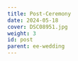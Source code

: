 ```yaml
---
title: Post-Ceremony
date: 2024-05-18
cover: DSC08951.jpg
weight: 3
id: post
parent: ee-wedding
---
```

